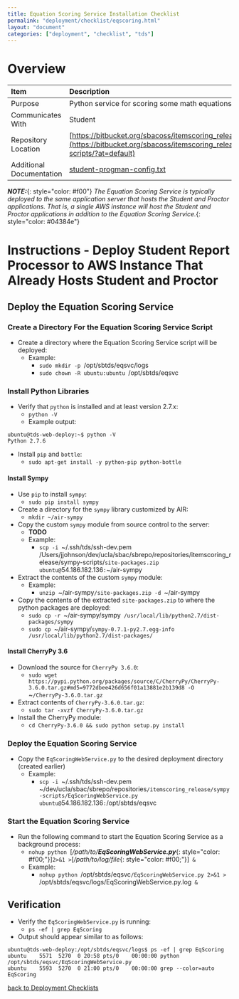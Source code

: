 ```yaml
---
title: Equation Scoring Service Installation Checklist
permalink: "deployment/checklist/eqscoring.html"
layout: "document"
categories: ["deployment", "checklist", "tds"]
---
```


# Overview

| Item | Description |
|:-----|:------------|
| Purpose | Python service for scoring some math equations |
| Communicates With | Student |
| Repository Location | [https://bitbucket.org/sbacoss/itemscoring_release/sympy-scripts](https://bitbucket.org/sbacoss/itemscoring_release/src/50919ffcdb29d6f5bb42b65433de90971a0b8c7f/sympy-scripts/?at=default) |
| Additional Documentation | [student-progman-config.txt](https://bitbucket.org/sbacoss/student_release/src/a5de012d932d58a2cf1e29c06fd8047fcbce1a00/Documents/Installation/student-progman-config.txt?at=default) |

***NOTE:***{: style="color: #f00"} *The Equation Scoring Service is typically deployed to the same application server that hosts the Student and Proctor applications.  That is, a single AWS instance will host the Student and Proctor applications in addition to the Equation Scoring Service.*{: style="color: #04384e"}

# Instructions - Deploy Student Report Processor to AWS Instance That Already Hosts Student and Proctor

## Deploy the Equation Scoring Service

### Create a Directory For the Equation Scoring Service Script
* Create a directory where the Equation Scoring Service script will be deployed:
  * Example:
    * `sudo mkdir -p `<span class="placeholder-example">/opt/sbtds/eqsvc/logs</span>
    * `sudo chown -R ubuntu:ubuntu `<span class="placeholder-example">/opt/sbtds/eqsvc</span>

### Install Python Libraries
* Verify that `python` is installed and at least version 2.7.x:
  * `python -V`
  * Example output:

~~~~
ubuntu@tds-web-deploy:~$ python -V
Python 2.7.6
~~~~

* Install `pip` and `bottle`:
  * `sudo apt-get install -y python-pip python-bottle`

#### Install Sympy
* Use `pip` to install `sympy`:
  * `sudo pip install sympy`
* Create a directory for the `sympy` library customized by AIR:
  * `mkdir ~/air-sympy`
* Copy the custom `sympy` module from source control to the server:
  * **TODO**
  * Example:
    * `scp -i `<span class="placeholder-example">~/.ssh/tds/ssh-dev.pem</span>` `<span class="placeholder-example">/Users/jjohnson/dev/ucla/sbac/sbrepo/repositories/itemscoring_release/sympy-scripts/</span>`site-packages.zip ubuntu@`<span class="placeholder-example">54.186.182.136</span>`:`<span class="placeholder-example">~/air-sympy</span>
* Extract the contents of the custom `sympy` module:
  * Example:
    * `unzip `<span class="placeholder-example">~/air-sympy</span>`/site-packages.zip -d `<span class="placeholder-example">~/air-sympy</span>
* Copy the contents of the extracted `site-packages.zip` to where the python packages are deployed:
  * `sudo cp -r `<span class="placeholder-example">~/air-sympy/sympy</span>` /usr/local/lib/python2.7/dist-packages/sympy`
  * `sudo cp `<span class="placeholder-example">~/air-sympy/</span>`sympy-0.7.1-py2.7.egg-info /usr/local/lib/python2.7/dist-packages/`

#### Install CherryPy 3.6
  * Download the source for `CherryPy 3.6.0`:
    * `sudo wget https://pypi.python.org/packages/source/C/CherryPy/CherryPy-3.6.0.tar.gz#md5=9772dbee426d656f01a13881e2b139d8 -O `<span class="placeholder-example">~</span>`/CherryPy-3.6.0.tar.gz`
  * Extract contents of `CherryPy-3.6.0.tar.gz`:
    * `sudo tar -xvzf CherryPy-3.6.0.tar.gz`
  * Install the CherryPy module:
    * `cd CherryPy-3.6.0 && sudo python setup.py install`

### Deploy the Equation Scoring Service
* Copy the `EqScoringWebService.py` to the desired deployment directory (created earlier)
  * Example:
    * `scp -i `<span class="placeholder-example">~/.ssh/tds/ssh-dev.pem</span>` `<span class="placeholder-example">~/dev/ucla/sbac/sbrepo/repositories</span>`/itemscoring_release/sympy-scripts/EqScoringWebService.py ubuntu@`<span class="placeholder-example">54.186.182.136</span>`:`<span class="placeholder-example">/opt/sbtds/eqsvc</span>

### Start the Equation Scoring Service
* Run the following command to start the Equation Scoring Service as a background process:
  * `nohup python `[*/path/to/**EqScoringWebService.py***{: style="color: #f00;"}]` 2>&1 > `[*/path/to/log/file*{: style="color: #f00;"}]` &`
  * Example:
    * `nohup python `<span class="placeholder-example">/opt/sbtds/eqsvc</span>`/EqScoringWebService.py 2>&1 > `<span class="placeholder-example">/opt/sbtds/eqsvc/logs/EqScoringWebService.py.log</span>` &`

## Verification
* Verify the `EqScoringWebService.py` is running:
  * `ps -ef | grep EqScoring`
* Output should appear similar to as follows:

<div class="highlighter-rouge">
<pre class="highlight">
<code>ubuntu@tds-web-deploy:/opt/sbtds/eqsvc/logs$ ps -ef | grep EqScoring
ubuntu    5571  5270  0 20:58 pts/0    00:00:00 python <span class="placeholder-example">/opt/sbtds/eqsvc</span>/EqScoringWebService.py
ubuntu    5593  5270  0 21:00 pts/0    00:00:00 grep --color=auto EqScoring</code>
</pre>
</div>


[back to Deployment Checklists](index.html)